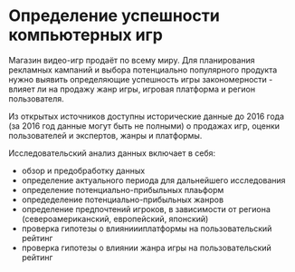 # Определение успешности компьютерных игр

Магазин видео-игр продаёт по всему миру. 
Для планирования рекламных кампаний и выбора потенциально популярного продукта нужно выявить определяющие успешность игры закономерности - 
влияет ли на продажу жанр игры, игровая платформа и регион пользователя. 

Из открытых источников доступны исторические данные до 2016 года (за 2016 год данные могут быть не полными) о продажах игр, 
оценки пользователей и экспертов, жанры и платформы.

Исследовательский анализ данных включает в себя:

- обзор и предобработку данных
- определение актуального периода для дальнейшего исследования
- определение потенциально-прибыльных плаьформ
- опредеделение потенциально-прибыльных жанров
- определение предпочтений игроков, в зависимости от региона (североамериканский, европейский, японский)
- проверка гипотезы о влияниииплатформы на пользовательский рейтинг
- проверка гипотезы о влиянии жанра игры на пользовательский рейтинг
